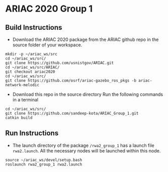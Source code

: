 # ARIAC 2020 Group 1

## Build Instructions

- Download the ARIAC 2020 package from the ARIAC github repo in the source folder of your workspace.
```
mkdir -p ~/ariac_ws/src
cd ~/ariac_ws/src/
git clone https://github.com/usnistgov/ARIAC.git
cd ~/ariac_ws/src/ARIAC/
git checkout ariac2020
cd ~/ariac_ws/src/
git clone https://github.com/osrf/ariac-gazebo_ros_pkgs -b ariac-network-melodic
```

- Download this repo in the source directory
Run the following commands in a terminal

```
cd ~/ariac_ws/src/
git clone https://github.com/sandeep-kota/ARIAC_Group_1.git
catkin build
```


## Run Instructions
 - The launch directory of the package `/rwa2_group_1` has a launch file `rwa2.launch`. All the necessary nodes will be launched within this node.

 ```
source ~/ariac_ws/devel/setup.bash
roslaunch rwa2_group_1 rwa2.launch
 ```